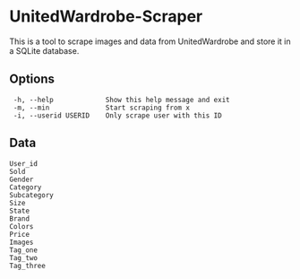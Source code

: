 # UnitedWardrobe-Scraper

This is a tool to scrape images and data from UnitedWardrobe and store it in a SQLite database.

## Options
```
 -h, --help             Show this help message and exit
 -m, --min              Start scraping from x
 -i, --userid USERID    Only scrape user with this ID
 ```
 
 ## Data
 ```
 User_id
 Sold           
 Gender
 Category       
 Subcategory    
 Size         
 State
 Brand
 Colors
 Price
 Images
 Tag_one
 Tag_two
 Tag_three
 ```
